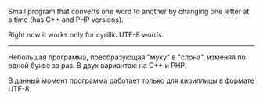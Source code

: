 Small program that converts one word to another by changing one letter at a time
(has C++ and PHP versions).

Right now it works only for cyrillic UTF-8 words.

---

Небольшая программа, преобразующая "муху" в "слона", изменяя по одной букве за
раз.  В двух вариантах: на C++ и PHP.

В данный момент программа работает только для кириллицы в формате UTF-8.
